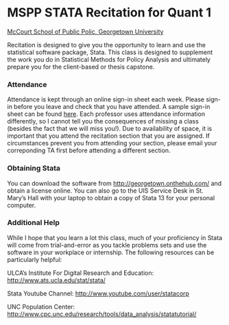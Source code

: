# MSPP STATA Recitation for Quant 1

[McCourt School of Public Polic, Georgetown University](http://mccourt.georgetown.edu/)

Recitation is designed to give you the opportunity to learn and use the statistical software package, Stata. This class is designed to supplement the work you do in Statistical Methods for Policy Analysis and ultimately prepare you for the client-based or thesis capstone.

### Attendance

Attendance is kept through an online sign-in sheet each week. Please sign-in before you leave and check that you have attended. A sample sign-in sheet can be found [here](goo.gl/e7pRXO). Each professor uses attendance information differently, so I cannot tell you the consequences of missing a class (besides the fact that we will miss you!). Due to availability of space, it is important that you attend the recitation section that you are assigned. If circumstances prevent you from attending your section, please email your correponding TA first before attending a different section.
    
### Obtaining Stata

You can download the software from http://georgetown.onthehub.com/ and obtain a license online. You can also go to the UIS Service Desk in St. Mary’s Hall with your laptop to obtain a copy of Stata 13 for your personal computer.

### Additional Help

While I hope that you learn a lot this class, much of your proficiency in Stata will come from trial-and-error as you tackle problems sets and use the software in your workplace or internship. The following resources can be particularly helpful:

ULCA’s Institute For Digital Research and Education: http://www.ats.ucla.edu/stat/stata/

Stata Youtube Channel: http://www.youtube.com/user/statacorp

UNC Population Center: http://www.cpc.unc.edu/research/tools/data_analysis/statatutorial/

